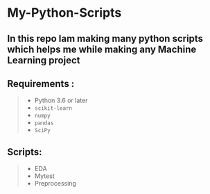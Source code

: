 # My-Python-Scripts

## In this repo Iam making many python scripts which helps me while making any Machine Learning project

## Requirements :
> - Python 3.6 or later
> - `scikit-learn`
> - `numpy`
> - `pandas`
> - `SciPy`

## Scripts:
> - EDA
> - Mytest
> - Preprocessing
